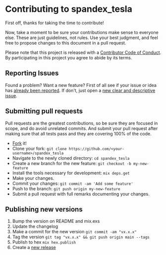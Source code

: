 # Contributing to spandex_tesla

First off, thanks for taking the time to contribute!

Now, take a moment to be sure your contributions make sense to everyone else.
These are just guidelines, not rules.
Use your best judgment, and feel free to propose changes to this document in a pull request.

Please note that this project is released with a [Contributor Code of Conduct][code-of-conduct]. By participating in this project you agree to abide by its terms.

## Reporting Issues
Found a problem? Want a new feature? First of all see if your issue or idea has [already been reported][issue].
If don't, just open a [new clear and descriptive issue][new-issue].

## Submitting pull requests
Pull requests are the greatest contributions, so be sure they are focused in scope, and do avoid unrelated commits.
And submit your pull request after making sure that all tests pass and they are covering 100% of the code.

- [Fork][fork] it!
- Clone your fork: `git clone https://github.com/<your-username>/spandex_tesla`
- Navigate to the newly cloned directory: `cd spandex_tesla`
- Create a new branch for the new feature: `git checkout -b my-new-feature`
- Install the tools necessary for development: `mix deps.get`
- Make your changes.
- Commit your changes: `git commit -am 'Add some feature'`
- Push to the branch: `git push origin my-new-feature`
- Submit a pull request with full remarks documenting your changes.

## Publishing new versions

1. Bump the version on README and mix.exs
2. Update the changelog
3. Make a commit for the new version `git commit -am "vx.x.x"`
4. Tag the version `git tag "vx.x.x" && git push origin main --tags`
5. Publish to hex `mix hex.publish`
6. Create a [new release][new-release]

[fork]: https://github.com/thiamsantos/spandex_tesla/fork
[code-of-conduct]: https://github.com/thiamsantos/spandex_tesla/blob/main/CODE_OF_CONDUCT.md
[issue]: https://github.com/thiamsantos/spandex_tesla/issues
[new-issue]: https://github.com/thiamsantos/spandex_tesla/issues/new
[new-release]: https://github.com/thiamsantos/spandex_tesla/releases/new?body=Checkout+the+%5Bchangelog%5D%28https%3A%2F%2Fgithub.com%2Fthiamsantos%2Fspandex_tesla%2Fblob%2Fmain%2FCHANGELOG.md%29
